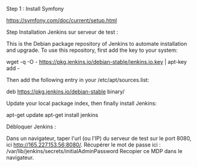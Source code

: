 Step 1 : Install Symfony

https://symfony.com/doc/current/setup.html



Step Installation Jenkins sur serveur de test :

  This is the Debian package repository of Jenkins to automate installation and upgrade. To use this repository, first add the key    to your system:

  wget -q -O - https://pkg.jenkins.io/debian-stable/jenkins.io.key | apt-key add -

  
  Then add the following entry in your /etc/apt/sources.list:

  deb https://pkg.jenkins.io/debian-stable binary/

  
  Update your local package index, then finally install Jenkins:

  apt-get update
  apt-get install jenkins

  Débloquer Jenkins :
  
  Dans un navigateur, taper l'url (ou l'IP) du serveur de test sur le port 8080, ici http://165.227.153.56:8080/.
  Récupérer le mot de passe ici : /var/lib/jenkins/secrets/initialAdminPassword
  Recopier ce MDP dans le navigateur.
  
